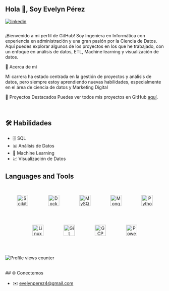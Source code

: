 ## Hola 👋, Soy Evelyn Pérez  
  

<a href="https://www.linkedin.com/in/evelyn-delvalle-p%C3%A9rez/" target="_blank">
<img src=https://img.shields.io/badge/linkedin-%231E77B5.svg?&style=for-the-badge&logo=linkedin&logoColor=white alt=linkedin style="margin-bottom: 5px;" />
</a>  


###   
¡Bienvenido a mi perfil de GitHub! Soy Ingeniera en Informática con experiencia en administración y una gran pasión por la Ciencia de Datos. Aquí puedes explorar algunos de los proyectos en los que he trabajado, con un enfoque en análisis de datos, ETL, Machine learning y visualización de datos.

  
🙋 Acerca de mí

Mi carrera ha estado centrada en la gestión de proyectos y análisis de datos, pero siempre estoy aprendiendo nuevas habilidades, especialmente en el área de ciencia de datos y Marketing Digital  
  

🚀 Proyectos Destacados
Puedes ver todos mis proyectos en GitHub [aquí](https://github.com/eveper13?tab=repositories).

<br/>  

## 🛠️ Habilidades  
- 🗄️ SQL  
- 📊 Análisis de Datos  
- 🤖 Machine Learning  
- 📈 Visualización de Datos

## Languages and Tools  
<div align="center">  
<a href="https://scikit-learn.org/" target="_blank"><img style="margin: 30px;" src="https://upload.wikimedia.org/wikipedia/commons/0/05/Scikit_learn_logo_small.svg" alt="Scikit-learn" height="35" /></a>
<a href="https://www.docker.com/" target="_blank"><img style="margin: 30px;" src="https://profilinator.rishav.dev/skills-assets/docker-original-wordmark.svg" alt="Docker" height="35" /></a>  
<a href="https://www.mysql.com/" target="_blank"><img style="margin: 30px;" src="https://profilinator.rishav.dev/skills-assets/mysql-original-wordmark.svg" alt="MySQL" height="35" /></a>  
<a href="https://www.mongodb.com/" target="_blank"><img style="margin: 30px;" src="https://profilinator.rishav.dev/skills-assets/mongodb-original-wordmark.svg" alt="MongoDB" height="35" /></a>  
<a href="https://www.python.org/" target="_blank"><img style="margin: 30px;" src="https://profilinator.rishav.dev/skills-assets/python-original.svg" alt="Python" height="35" /></a>  
<a href="https://www.linux.org/" target="_blank"><img style="margin: 30px;" src="https://profilinator.rishav.dev/skills-assets/linux-original.svg" alt="Linux" height="35" /></a>  
<a href="https://github.com/" target="_blank"><img style="margin: 30px;" src="https://profilinator.rishav.dev/skills-assets/git-scm-icon.svg" alt="Git" height="35" /></a>  
<a href="https://cloud.google.com/" target="_blank"><img style="margin: 30px;" src="https://profilinator.rishav.dev/skills-assets/google_cloud-icon.svg" alt="GCP" height="35" /></a>   
<a href="https://powerbi.microsoft.com/" target="_blank"><img style="margin: 30px;" src="https://www.insisoc.uva.es/wp-content/uploads/2019/05/Logo-cuadrado-con-letra-Power-BI.png" alt="Power BI" height="35" />
</a>

</div>  

<br/>  

![Profile views counter](https://komarev.com/ghpvc/?username=eveper13&&style=flat-square)  
  

<br/>  
## 🌐 Conectemos

- ✉️ evelynperez4@gmail.com  
  

